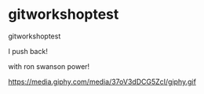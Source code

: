 # gitworkshoptest
gitworkshoptest

I push back!

with ron swanson power!


https://media.giphy.com/media/37oV3dDCG5ZcI/giphy.gif